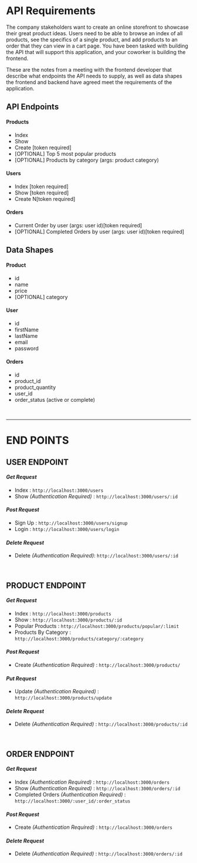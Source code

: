 # API Requirements
The company stakeholders want to create an online storefront to showcase their great product ideas. Users need to be able to browse an index of all products, see the specifics of a single product, and add products to an order that they can view in a cart page. You have been tasked with building the API that will support this application, and your coworker is building the frontend.

These are the notes from a meeting with the frontend developer that describe what endpoints the API needs to supply, as well as data shapes the frontend and backend have agreed meet the requirements of the application. 

## API Endpoints
#### Products
- Index 
- Show
- Create [token required]
- [OPTIONAL] Top 5 most popular products 
- [OPTIONAL] Products by category (args: product category)

#### Users
- Index [token required]
- Show [token required]
- Create N[token required]

#### Orders
- Current Order by user (args: user id)[token required]
- [OPTIONAL] Completed Orders by user (args: user id)[token required]

## Data Shapes
#### Product
- id
- name
- price
- [OPTIONAL] category

#### User
- id
- firstName
- lastName
- email
- password

#### Orders
- id
- product_id
- product_quantity
- user_id
- order_status (active or complete)

<br/>

---




# END POINTS

## USER ENDPOINT
#### _Get Request_
* Index :  `http://localhost:3000/users`
* Show _(Authentication Required)_ : `http://localhost:3000/users/:id`

#### _Post Request_
* Sign Up :  `http://localhost:3000/users/signup`
* Login :  `http://localhost:3000/users/login`

#### _Delete Request_
* Delete _(Authentication Required)_:  `http://localhost:3000/users/:id`

<br/>

## PRODUCT ENDPOINT
#### _Get Request_
* Index :  `http://localhost:3000/products`
* Show :  `http://localhost:3000/products/:id`
* Popular Products : `http://localhost:3000/products/popular/:limit`
* Products By Category : `http://localhost:3000/products/category/:category`

#### _Post Request_
* Create _(Authentication Required)_  :  `http://localhost:3000/products/`

#### _Put Request_
* Update _(Authentication Required)_  :  `http://localhost:3000/products/update`


#### _Delete Request_
* Delete _(Authentication Required)_ :  `http://localhost:3000/products/:id`

<br/>

## ORDER ENDPOINT

#### _Get Request_
* Index _(Authentication Required)_ :  `http://localhost:3000/orders`
* Show _(Authentication Required)_ :  `http://localhost:3000/orders/:id`
* Completed Orders _(Authentication Required)_ :  `http://localhost:3000/:user_id/:order_status`
    
#### _Post Request_
* Create _(Authentication Required)_ :  `http://localhost:3000/orders`

#### _Delete Request_
* Delete _(Authentication Required)_ :  `http://localhost:3000/orders/:id`
  